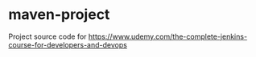 # maven-project   
Project source code for https://www.udemy.com/the-complete-jenkins-course-for-developers-and-devops
